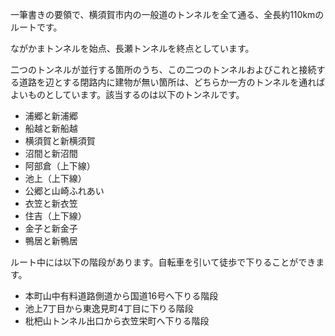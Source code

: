 一筆書きの要領で、横須賀市内の一般道のトンネルを全て通る、全長約110kmのルートです。

ながかまトンネルを始点、長瀬トンネルを終点としています。

二つのトンネルが並行する箇所のうち、この二つのトンネルおよびこれと接続する道路を辺とする閉路内に建物が無い箇所は、どちらか一方のトンネルを通ればよいものとしています。該当するのは以下のトンネルです。
* 浦郷と新浦郷
* 船越と新船越
* 横須賀と新横須賀
* 沼間と新沼間
* 阿部倉（上下線）
* 池上（上下線）
* 公郷と山崎ふれあい
* 衣笠と新衣笠
* 住吉（上下線）
* 金子と新金子
* 鴨居と新鴨居

ルート中には以下の階段があります。自転車を引いて徒歩で下りることができます。
* 本町山中有料道路側道から国道16号へ下りる階段
* 池上7丁目から東逸見町4丁目に下りる階段
* 枇杷山トンネル出口から衣笠栄町へ下りる階段

